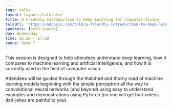 ```yaml
---
tags: talks
layout: layouts/talk.html
title: A Friendly Introduction to Deep Learning for Computer Vision
talkUrl: 'https://ndcoslo.com/talk/a-friendly-introduction-to-deep-learning-for-computer-vision/'
speakers: [seth-juarez]
day: Wednesday
time: 16:20 - 17:20
venue: Room 7
---
```

This session is designed to help attendees understand deep learning, how it compares to machine learning and artificial intelligence, and how it is currently used in the field of computer vision. 

Attendees will be guided through the thatched and thorny road of machine learning models beginning with the simple perceptron all the way to convolutional neural networks (and beyond) using easy to understand examples and demonstrations using PyTorch (no one will get hurt unless dad-jokes are painful to you).